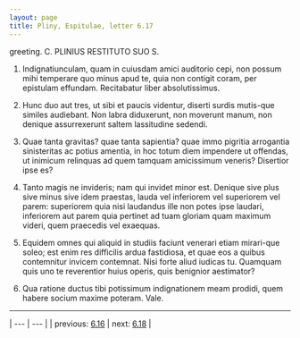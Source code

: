 ```yaml
---
layout: page
title: Pliny, Espitulae, letter 6.17
---
```


greeting. C. PLINIUS RESTITUTO SUO S.



1. Indignatiunculam, quam in cuiusdam amici auditorio cepi, non possum mihi temperare quo minus apud te, quia non contigit coram, per epistulam effundam. Recitabatur liber absolutissimus.



2. Hunc duo aut tres, ut sibi et paucis videntur, diserti surdis mutis-que similes audiebant. Non labra diduxerunt, non moverunt manum, non denique assurrexerunt saltem lassitudine sedendi.



3. Quae tanta gravitas? quae tanta sapientia? quae immo pigritia arrogantia sinisteritas ac potius amentia, in hoc totum diem impendere ut offendas, ut inimicum relinquas ad quem tamquam amicissimum veneris? Disertior ipse es?



4. Tanto magis ne invideris; nam qui invidet minor est. Denique sive plus sive minus sive idem praestas, lauda vel inferiorem vel superiorem vel parem: superiorem quia nisi laudandus ille non potes ipse laudari, inferiorem aut parem quia pertinet ad tuam gloriam quam maximum videri, quem praecedis vel exaequas.



5. Equidem omnes qui aliquid in studiis faciunt venerari etiam mirari-que soleo; est enim res difficilis ardua fastidiosa, et quae eos a quibus contemnitur invicem contemnat. Nisi forte aliud iudicas tu. Quamquam quis uno te reverentior huius operis, quis benignior aestimator?



6. Qua ratione ductus tibi potissimum indignationem meam prodidi, quem habere socium maxime poteram. Vale.



---

| --- | --- |
| previous: [6.16](../6.16/) | next: [6.18](../6.18/) |